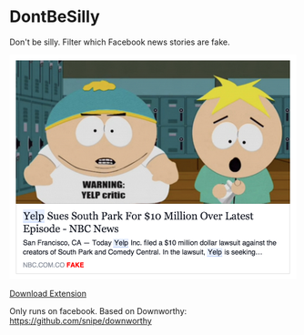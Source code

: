 # DontBeSilly

Don't be silly. Filter which Facebook news stories are fake. 

<img src="https://github.com/sweetro/DontBeSilly/blob/master/example.png"/>

<a href="https://github.com/sweetro/DontBeSilly/blob/master/fakebook.crx?raw=true">Download Extension</a>


Only runs on facebook. Based on Downworthy: https://github.com/snipe/downworthy



